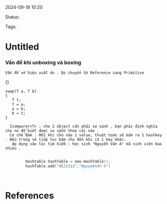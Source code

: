 
2024-09-18 10:20

Status:

Tags:


# Untitled

### Vấn đề khi unboxing và boxing
    Vấn đề về hiệu xuất do . Do chuyển từ Reference sang Primitive
{}

```Csharp
swap(T a, T b)
{
   T t;
   t = a;
   a = b;
   b = t;
}
```



      Icomparer<T> : cho 2 object cần phải so sánh , bạn phải định nghĩa cho nó để biết được so sánh theo cái nào .
      Cơ chế Băm : Mỗi khi cho vào 1 value, thuật toán sẽ băm ra 1 hashkey . Nếu trùng sẽ tiếp tục băm cho đến khi có 1 key khác.
       Áp dụng vào lúc tìm kiếm : học sinh "Nguyễn Văn A" mã sinh viên bao nhiêu .
       
```C shark

         Hashtable hashTable = new HashTable();
         hashTable.add("HE21313","Nguyeênễn V")
         
    
```

# References





